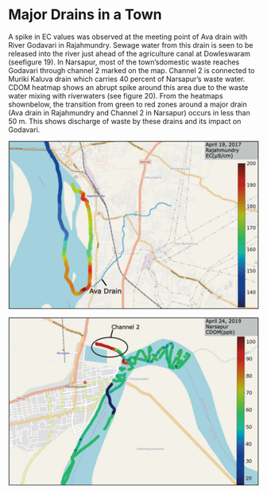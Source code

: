 # Major Drains in a Town

A spike in EC values was observed at the meeting point of Ava drain with River Godavari in Rajahmundry. Sewage water from this drain is seen to be released into the river just ahead of the agriculture canal at Dowleswaram \(seefigure 19\). In Narsapur, most of the town’sdomestic waste reaches Godavari through channel 2 marked on the map. Channel 2 is connected to Muriki Kaluva drain which carries 40 percent of Narsapur’s waste water. CDOM heatmap shows an abrupt spike around this area due to the waste water mixing with riverwaters \(see figure 20\). From the heatmaps shownbelow, the transition from green to red zones around a major drain \(Ava drain in Rajahmundry and Channel 2 in Narsapur\) occurs in less than 50 m. This shows discharge of waste by these drains and its impact on Godavari.

![Figure 19: Heatmap tracing the boat trajectory along Rajahmundry stretch of River Godavari to depict an increase in electrical conductivity \(&#x3BC;S/cm\) around the area where Ava drain, Rajahmundry&#x2019;s biggest waste water drain, meets River Godavari](../../.gitbook/assets/image%20%2813%29.png)

![Figure 20: Heatmap tracing the boat trajectory along Narsapur stretch of River Godavari to depict a steep increase in CDOM \(ppb\) as the waste water from channel 2 meets River Godavari](../../.gitbook/assets/image%20%2842%29.png)

